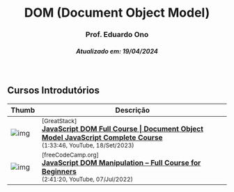 
<h1 align="center">DOM (Document Object Model)</h1>

<h3 align="center">Prof. Eduardo Ono</h3>

<h5 align="center">Atualizado em: 19/04/2024</h5>

&nbsp;

## Cursos Introdutórios

| Thumb | Descrição |
| --- | --- |
| ![img](https://img.youtube.com/vi/WjxQRfZfZnw/default.jpg) | <sup>[GreatStack]</sup><br>[__JavaScript DOM Full Course \| Document Object Model JavaScript Complete Course__](https://www.youtube.com/watch?v=WjxQRfZfZnw)<br><sub>(1:33:46, YouTube, 18/Set/2023)</sub> |
| ![img](https://img.youtube.com/vi/5fb2aPlgoys/default.jpg) | <sup>[freeCodeCamp.org]</sup><br>[__JavaScript DOM Manipulation – Full Course for Beginners__](https://www.youtube.com/watch?v=5fb2aPlgoys)<br><sub>(2:41:20, YouTube, 07/Jul/2022)</sub> |

&nbsp;
